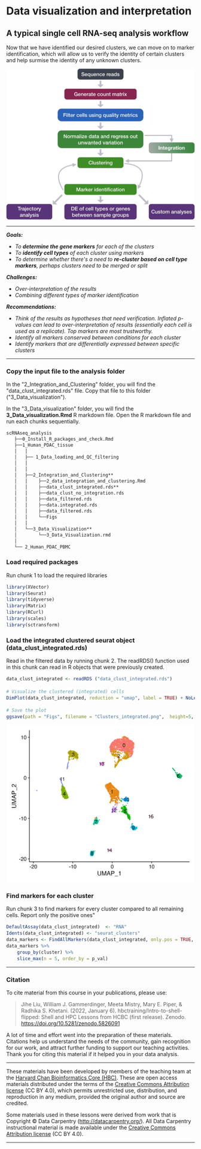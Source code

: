 # Data visualization and interpretation

## A typical single cell RNA-seq analysis workflow
Now that we have identified our desired clusters, we can move on to marker identification, which will allow us to verify the identity of certain clusters and help surmise the identity of any unknown clusters.
 <p align="center">
<img src="../img/sc_workflow_2022.jpg" width="600">
</p>

***

_**Goals:**_ 
 
 - _To **determine the gene markers** for each of the clusters_
 - _To **identify cell types** of each cluster using markers_
 - _To determine whether there's a need to **re-cluster based on cell type markers**, perhaps clusters need to be merged or split_

_**Challenges:**_
 
 - _Over-interpretation of the results_
 - _Combining different types of marker identification_

_**Recommendations:**_
 
 - _Think of the results as hypotheses that need verification. Inflated p-values can lead to over-interpretation of results (essentially each cell is used as a replicate). Top markers are most trustworthy._
 - _Identify all markers conserved between conditions for each cluster_
 - _Identify markers that are differentially expressed between specific clusters_

***

### Copy the input file to the analysis folder
In the "2_Integration_and_Clustering" folder, you will find the "data_clust_integrated.rds" file. Copy that file to this folder ("3_Data_visualization").

In the "3_Data_visualization" folder, you will find the **3_Data_visualization.Rmd** R markdown file. Open the R markdown file and run each chunks sequentially.



    scRNAseq_analysis                         
       ├──0_Install_R_packages_and_check.Rmd
       ├──1_Human_PDAC_tissue 
       │   │                                  
       │   ├── 1_Data_loading_and_QC_filtering
       │   │ 
       │   │
       │   ├──2_Integration_and_Clustering**  
       │   │    ├──2_data_integration_and_clustering.Rmd
       │   │    ├──data_clust_integrated.rds**
       │   │    ├──data_clust_no_integration.rds
       │   │    ├──data_filtered.rds
       │   │    ├──data.integrated.rds
       │   │    ├──data_filtered.rds
       │   │    └──Figs
       │   │ 
       │   └──3_Data_Visualization**
       │        └──3_Data_Visualization.rmd
       │   
       └── 2_Human_PDAC_PBMC


### Load required packages

Run chunk 1 to load the required libraries

```r
library(XVector)
library(Seurat)
library(tidyverse)
library(Matrix)
library(RCurl)
library(scales)
library(sctransform)
```

### Load the integrated clustered seurat object (data_clust_integrated.rds) 
Read in the filtered data by running chunk 2. The readRDS() function used in this chunk can read in R objects that were previously created.

```r
data_clust_integrated <- readRDS ("data_clust_integrated.rds")

# Visualize the clustered (integrated) cells
DimPlot(data_clust_integrated, reduction = "umap", label = TRUE) + NoLegend()

# Save the plot
ggsave(path = "Figs", filename = "Clusters_integrated.png",  height=5, width=6, units='in', dpi = 300, bg = "transparent", device='png')
```
<p align="center">
<img src="../img/Clusters_integrated.png" width="600">
</p>

### Find markers for each cluster
Run chunk 3 to find markers for every cluster compared to all remaining cells. Report only the positive ones"

```r
DefaultAssay(data_clust_integrated)  <- "RNA"
Idents(data_clust_integrated) <- "seurat_clusters"
data_markers <- FindAllMarkers(data_clust_integrated, only.pos = TRUE, min.pct = 0.25, logfc.threshold = 0.25)
data_markers %>%
    group_by(cluster) %>%
    slice_max(n = 5, order_by = p_val)
```







****
### Citation

To cite material from this course in your publications, please use:

> Jihe Liu, William J. Gammerdinger, Meeta Mistry, Mary E. Piper, & Radhika S. Khetani. (2022, January 6). hbctraining/Intro-to-shell-flipped: Shell and HPC Lessons from HCBC (first release). Zenodo. https://doi.org/10.5281/zenodo.5826091

A lot of time and effort went into the preparation of these materials. Citations help us understand the needs of the community, gain recognition for our work, and attract further funding to support our teaching activities. Thank you for citing this material if it helped you in your data analysis.

---
These materials have been developed by members of the teaching team at the [Harvard Chan Bioinformatics Core (HBC)](http://bioinformatics.sph.harvard.edu/). These are open access materials distributed under the terms of the [Creative Commons Attribution license](https://creativecommons.org/licenses/by/4.0/) (CC BY 4.0), which permits unrestricted use, distribution, and reproduction in any medium, provided the original author and source are credited.

Some materials used in these lessons were derived from work that is Copyright © Data Carpentry (http://datacarpentry.org/). 
All Data Carpentry instructional material is made available under the [Creative Commons Attribution license](https://creativecommons.org/licenses/by/4.0/) (CC BY 4.0).
****